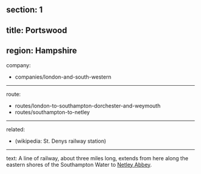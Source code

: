 ﻿section: 1
----
title: Portswood
----
region: Hampshire
----
company:
- companies/london-and-south-western
----
route:
- routes/london-to-southampton-dorchester-and-weymouth
- routes/southampton-to-netley
----
related:
- (wikipedia: St. Denys railway station)
----
text: A line of railway, about three miles long, extends from here along the eastern shores of the Southampton Water to [Netley Abbey](/stations/netley-abbey).

